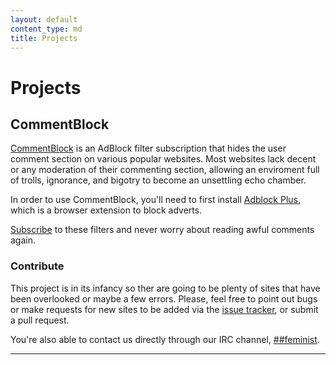 ```yaml
---
layout: default
content_type: md
title: Projects
---
```


# Projects
## CommentBlock
[CommentBlock](https://github.com/freenode-feminists/CommentBlock/issues) is an AdBlock filter subscription that hides the user comment section on various popular websites.
Most websites lack decent or any moderation of their commenting section, allowing an enviroment full of 
trolls, ignorance, and bigotry to become an unsettling echo chamber.

In order to use CommentBlock, you'll need to first install [Adblock Plus](https://adblockplus.org/), which is a 
browser extension to block adverts.

[Subscribe](abp:subscribe?location=https://raw.github.com/freenode-feminists/CommentBlock/master/commentblock.txt&title=CommentBlock) 
to these filters and never worry about reading awful comments again.

### Contribute

This project is in its infancy so ther are going to be plenty of sites that have been overlooked or maybe a few 
errors. Please, feel free to point out bugs or make requests for new sites to be added via the 
[issue tracker](https://github.com/freenode-feminists/CommentBlock/issues), or submit a pull request.

You're also able to contact us directly through our IRC channel, [##feminist](ircs://chat.freenode.net:6697/%23%23feminist).
 
***